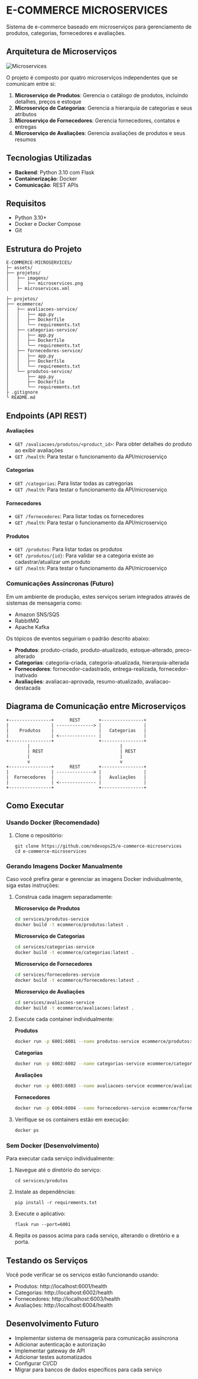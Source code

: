# E-COMMERCE MICROSERVICES

Sistema de e-commerce baseado em microserviços para gerenciamento de produtos, categorias, fornecedores e avaliações.

## Arquitetura de Microserviços

![Microservices](assets/projeto/imagens/microservices.png)

O projeto é composto por quatro microserviços independentes que se comunicam entre si:

1. **Microserviço de Produtos**: Gerencia o catálogo de produtos, incluindo detalhes, preços e estoque
2. **Microserviço de Categorias**: Gerencia a hierarquia de categorias e seus atributos
3. **Microserviço de Fornecedores**: Gerencia fornecedores, contatos e entregas
4. **Microserviço de Avaliações**: Gerencia avaliações de produtos e seus resumos

## Tecnologias Utilizadas

- **Backend**: Python 3.10 com Flask
- **Containerização**: Docker
- **Comunicação**: REST APIs

## Requisitos

- Python 3.10+
- Docker e Docker Compose
- Git

## Estrutura do Projeto

```
E-COMMERCE-MICROSERVICES/
├─ assets/
├── projetos/
│   ├── imagens/
│   │   ├── microservices.png
│   ├─ microservices.xml

├─ projetos/
├── ecommerce/
│   ├── avaliacoes-service/
│   │   ├── app.py
│   │   ├── Dockerfile
│   │   └── requirements.txt
│   ├── categorias-service/
│   │   ├── app.py
│   │   ├── Dockerfile
│   │   └── requirements.txt
│   ├── fornecedores-service/
│   │   ├── app.py
│   │   ├── Dockerfile
│   │   └── requirements.txt
│   └── produtos-service/
│       ├── app.py
│       ├── Dockerfile
│       └── requirements.txt
├ .gitignore
└ README.md
```

## Endpoints (API REST)

#### Avaliações
- `GET /avaliacoes/produtos/<product_id>`: Para obter detalhes do produto ao exibir avaliações
- `GET /health`: Para testar o funcionamento da API/microserviço

#### Categorias
- `GET /categorias`: Para listar todas as catregorias
- `GET /health`: Para testar o funcionamento da API/microserviço

#### Fornecedores
- `GET /fornecedores`: Para listar todas os fornecedores
- `GET /health`: Para testar o funcionamento da API/microserviço

#### Produtos
- `GET /produtos`: Para listar todas os produtos
- `GET /produtos/{id}`: Para validar se a categoria existe ao cadastrar/atualizar um produto
- `GET /health`: Para testar o funcionamento da API/microserviço


### Comunicações Assíncronas (Futuro)

Em um ambiente de produção, estes serviços seriam integrados através de sistemas de mensageria como:

- Amazon SNS/SQS
- RabbitMQ
- Apache Kafka

Os tópicos de eventos seguiriam o padrão descrito abaixo:

- **Produtos**: produto-criado, produto-atualizado, estoque-alterado, preco-alterado
- **Categorias**: categoria-criada, categoria-atualizada, hierarquia-alterada
- **Fornecedores**: fornecedor-cadastrado, entrega-realizada, fornecedor-inativado
- **Avaliações**: avaliacao-aprovada, resumo-atualizado, avaliacao-destacada

## Diagrama de Comunicação entre Microserviços

```
+----------------+      REST       +----------------+
|                | --------------> |                |
|    Produtos    |                 |   Categorias   |
|                | <-------------- |                |
+----------------+                 +----------------+
        |                                  |
        | REST                             | REST
        |                                  |
        v                                  v
+----------------+      REST       +----------------+
|                | --------------> |                |
|  Fornecedores  |                 |   Avaliações   |
|                | <-------------- |                |
+----------------+                 +----------------+
```

## Como Executar

### Usando Docker (Recomendado)

1. Clone o repositório:
   ```
   git clone https://github.com/ndevops25/e-commerce-microservices
   cd e-commerce-microservices
   ```

### Gerando Imagens Docker Manualmente

Caso você prefira gerar e gerenciar as imagens Docker individualmente, siga estas instruções:

1. Construa cada imagem separadamente:

   **Microserviço de Produtos**
   ```bash
   cd services/produtos-service
   docker build -t ecommerce/produtos:latest .
   ```

   **Microserviço de Categorias**
   ```bash
   cd services/categorias-service
   docker build -t ecommerce/categorias:latest .
   ```

   **Microserviço de Fornecedores**
   ```bash
   cd services/fornecedores-service
   docker build -t ecommerce/fornecedores:latest .
   ```

   **Microserviço de Avaliações**
   ```bash
   cd services/avaliacoes-service
   docker build -t ecommerce/avaliacoes:latest .
   ```

2. Execute cada container individualmente:

   **Produtos**
   ```bash
   docker run -p 6001:6001 --name produtos-service ecommerce/produtos:latest
   ```

   **Categorias**
   ```bash
   docker run -p 6002:6002 --name categorias-service ecommerce/categorias:latest
   ```
   **Avaliações**
   ```bash
   docker run -p 6003:6003 --name avaliacoes-service ecommerce/avaliacoes:latest
   ```

   **Fornecedores**
   ```bash
   docker run -p 6004:6004 --name fornecedores-service ecommerce/fornecedores:latest
   ```

3. Verifique se os containers estão em execução:
   ```bash
   docker ps
   ```

### Sem Docker (Desenvolvimento)

Para executar cada serviço individualmente:

1. Navegue até o diretório do serviço:
   ```
   cd services/produtos
   ```

2. Instale as dependências:
   ```
   pip install -r requirements.txt
   ```

3. Execute o aplicativo:
   ```
   flask run --port=6001
   ```

4. Repita os passos acima para cada serviço, alterando o diretório e a porta.

## Testando os Serviços

Você pode verificar se os serviços estão funcionando usando:

- Produtos: http://localhost:6001/health
- Categorias: http://localhost:6002/health
- Fornecedores: http://localhost:6003/health
- Avaliações: http://localhost:6004/health

## Desenvolvimento Futuro

- Implementar sistema de mensageria para comunicação assíncrona
- Adicionar autenticação e autorização
- Implementar gateway de API
- Adicionar testes automatizados
- Configurar CI/CD
- Migrar para bancos de dados específicos para cada serviço